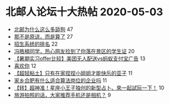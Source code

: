 # 北邮人论坛十大热帖 2020-05-03

- [北邮为什么这么多舔狗](https://bbs.byr.cn/article/Friends/1959066) 47
- [那不是原谅，而是算了](https://bbs.byr.cn/article/Feeling/3144597) 27
- [招生系统的排名](https://bbs.byr.cn/article/AimGraduate/1187092) 22
- [冯皓楠同学，热心网友捡到了你落在景区的学生证](https://bbs.byr.cn/article/Talking/6194419) 20
- [【暑期实习offer比较】美团无人配送vs蚂蚁支付宝广告](https://bbs.byr.cn/article/Job/2087447) 13
- [喜欢你](https://bbs.byr.cn/article/KaraOK/108971) 12
- [【超轻粘土】只有在家捏捏小姐姐才能快乐的亚子](https://bbs.byr.cn/article/Picture/3256833) 11
- [家乡合肥有什么适合算法岗位的企业吗](https://bbs.byr.cn/article/Anhui/323192) 11
- [【转】超神准！星座小王子独创的新型占卜、來一起試玩一下！](https://bbs.byr.cn/article/Constellations/326533) 10
- [旅游拍照的话，大家推荐手机还是相机？](https://bbs.byr.cn/article/DigiLife/313951) 9


